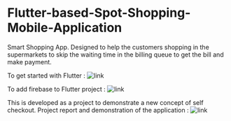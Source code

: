 # Flutter-based-Spot-Shopping-Mobile-Application
Smart Shopping App.
Designed to help the customers shopping in the supermarkets to skip the waiting time in the billing queue to get the bill and make payment.

To get started with Flutter : ![link](https://flutter.dev/docs/get-started/codelab)

To add firebase to Flutter project : ![link](https://firebase.google.com/docs/flutter/setup)

This is developed as a project to demonstrate a new concept of self checkout.
Project report and demonstration of the application : ![link](https://drive.google.com/drive/folders/1UuiZZIvQb1VVKGL_GCkbT3hdj7loIfEB?usp=sharing)
